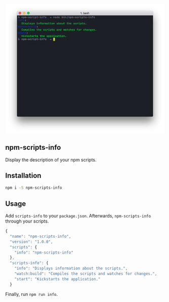 ![preview](preview.png)
## npm-scripts-info
Display the description of your npm scripts.

## Installation
```bash
npm i -S npm-scripts-info
```

## Usage
Add `scripts-info` to your `package.json`. Afterwards, `npm-scripts-info` through your scripts.
```js
{
  "name": "npm-scripts-info",
  "version": "1.0.0",
  "scripts": {
  	"info": "npm-scripts-info"
  },
  "scripts-info": {
  	"info": "Displays information about the scripts.",
  	"watch:build": "Compiles the scripts and watches for changes.",
  	"start": "Kickstarts the application."
  }
```
Finally, run `npm run info`.
